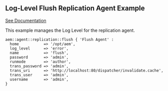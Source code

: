 ## Log-Level Flush Replication Agent Example

[See Documentation](https://docs.adobe.com/docs/en/aem/6-2/deploy/configuring/replication.html#Configuring%20your%20Replication%20Agents)

This example manages the Log Level for the replication agent.

~~~ puppet
aem::agent::replication::flush { 'Flush Agent' :
  home           => '/opt/aem',
  log_level      => 'error',
  name           => 'flush',
  password       => 'admin',
  runmode        => 'author',
  trans_password => 'admin',
  trans_uri      => 'http://localhost:80/dispatcher/invalidate.cache',
  trans_user     => 'admin',
  username       => 'admin',
}
~~~
